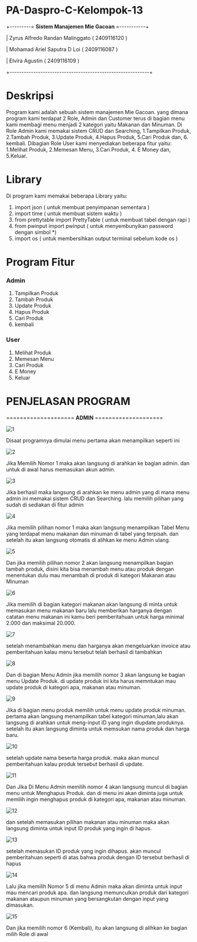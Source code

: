 # PA-Daspro-C-Kelompok-13

+---------= **Sistem Manajemen Mie Gacoan** =-----------+

|  Zyrus Alfredo Randan Malinggato  ( 2409116120 )  

|  Mohamad Ariel Saputra D Loi      ( 2409116087 )  

|  Elvira Agustin                   ( 2409116109 )  

+-----------------------------------------------------------+

# Deskripsi

Program kami adalah sebuah sistem manajemen Mie Gacoan. yang dimana program kami terdapat 2 Role, Admin dan Customer terus di bagian menu
kami membagi menu menjadi 2 kategori yaitu Makanan dan Minuman. Di Role Admin kami memakai sistem CRUD dan Searching, 1.Tampilkan Produk, 2.Tambah Produk, 3.Update Produk, 4.Hapus Produk, 5.Cari Produk dan, 6. kembali. Dibagian Role User kami menyediakan beberapa fitur yaitu: 1.Melihat Produk, 2.Memesan Menu, 3.Cari Produk, 4. E Money dan, 5.Keluar.


# Library

Di program kami memakai beberapa Library yaitu:

1. import json ( untuk membuat penyimpanan sementara )
2. import time ( untuk membuat sistem waktu )
3. from prettytable import PrettyTable ( untuk membuat tabel dengan rapi )
4. from pwinput import pwinput ( untuk menyembunyikan password dengan simbol *)
5. import os ( untuk membersihkan output terminal sebelum kode os )

# Program Fitur

### Admin
1. Tampilkan Produk
2. Tambah Produk
3. Update Produk
4. Hapus Produk
5. Cari Produk
6. kembali

### User
1. Melihat Produk
2. Memesan Menu
3. Cari Produk
4. E Money 
5. Keluar

# PENJELASAN PROGRAM

==================== **ADMIN** ====================

![1](https://github.com/user-attachments/assets/b337341f-3015-4bb8-a16b-2b789b22522c)

Disaat programnya dimulai menu pertama akan menampilkan seperti ini

![2](https://github.com/user-attachments/assets/8d2e0d53-4f2b-4c76-a5aa-75bc30648691)

Jika Memilih Nomor 1 maka akan langsung di arahkan ke bagian admin. dan untuk di awal harus memasukan akun admin.

![3](https://github.com/user-attachments/assets/31fb6433-5688-4576-a383-01904dd5f223)

Jika berhasil maka langsung di arahkan ke menu admin yang di mana menu admin ini memakai sistem CRUD dan Searching. lalu memilih pilihan yang sudah di sediakan di fitur admin

![4](https://github.com/user-attachments/assets/0c548bfc-6028-47b4-99dc-47b2cbdaf59f)

Jika memilih pilihan nomor 1 maka akan langsung menampilkan Tabel Menu yang terdapat menu makanan dan minuman di tabel yang terpisah. dan setelah itu akan langsung otomatis di alihkan ke menu Admin ulang.

![5](https://github.com/user-attachments/assets/e93efe14-acdf-478f-ad18-eb28c26cd206)

Dan jika memilih pilihan nomor 2 akan langsung menampilkan bagian tambah produk, disini kita bisa menambah menu atau produk dengan menentukan dulu mau menambah di produk di kategori Makanan atau Minuman

![6](https://github.com/user-attachments/assets/e994b140-9c4d-45ea-9853-ca7083f23043)

Jika memilih di bagian kategori makanan akan langsung di minta untuk memasukan menu makanan baru lalu memberikan harganya dengan catatan menu makanan ini kamu beri pemberitahuan untuk harga minimal 2.000 dan maksimal 20.000.

![7](https://github.com/user-attachments/assets/5322c7f2-b9b1-47e6-8801-42a1e0180e45)

setelah menambahkan menu dan harganya akan mengeluarkan invoice atau pemberitahuan kalau menu tersebut telah berhasil di tambahkan

![8](https://github.com/user-attachments/assets/fe96022c-fd95-4228-ba7b-dc90c16c2a08)

Dan di bagian Menu Admin jika memilih nomor 3 akan langsung ke bagian menu Update Produk. di update produk ini kita harus memntukan mau update produk di kategori apa, makanan atau minuman.

![9](https://github.com/user-attachments/assets/eadc8765-8cfc-4738-9e2d-422509784c7b)

Jika di bagian menu produk memilih untuk menu update produk minuman. pertama akan langsung menampilkan tabel kategori minuman,lalu akan langsung di arahkan untuk meng-input ID yang ingin diupdate produknya. setelah itu akan langsung diminta untuk memsukan nama produk dan harga baru.

![10](https://github.com/user-attachments/assets/e82d1263-a1de-4292-8ec2-391ba70fa341)

setelah update nama beserta harga produk. maka akan muncul pemberitahuan kalau produk tersebut berhasil di update.

![11](https://github.com/user-attachments/assets/4671e6bb-665a-44cf-b88a-4336dd4cc8da)

Dan Jika Di Menu Admin memilih nomor 4 akan langsung muncul di bagian menu untuk Menghapus Produk. dan di menu ini akan diminta juga untuk memilih ingin menghapus produk di kategori apa, makanan atau minuman.

![12](https://github.com/user-attachments/assets/53287e2e-cd75-499a-ae50-551d9edfe6bc)

dan setelah memasukan pilihan makanan atau minuman maka akan langsung diminta untuk input ID produk yang ingin di hapus.

![13](https://github.com/user-attachments/assets/2abc1c5e-40a4-4061-b0f2-cec827e8a710)

setelah memasukan ID produk yang ingin dihapus. akan muncul pemberitahuan seperti di atas bahwa produk dengan ID tersebut berhasil di hapus

![14](https://github.com/user-attachments/assets/854885dd-ba83-4e6a-a776-70dbd7b07fc0)

Lalu jika memilih Nomor 5 di menu Admin maka akan diminta untuk input mau mencari produk apa. dan langsung memunculkan produk dari kategori makanan ataupun minuman yang bersangkutan dengan input yang dimasukan.

![15](https://github.com/user-attachments/assets/abf025c3-0701-444c-8aae-f11e4a765a49)

Dan jika memilih nomor 6 (Kembali), itu akan langsung di alihkan ke bagian milih Role di awal




















